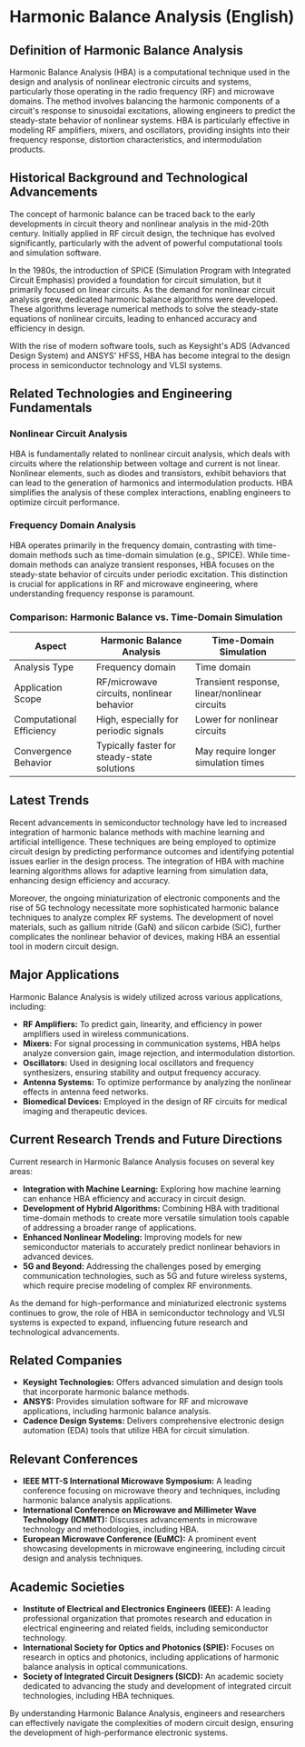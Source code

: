 # Harmonic Balance Analysis (English)

## Definition of Harmonic Balance Analysis

Harmonic Balance Analysis (HBA) is a computational technique used in the design and analysis of nonlinear electronic circuits and systems, particularly those operating in the radio frequency (RF) and microwave domains. The method involves balancing the harmonic components of a circuit's response to sinusoidal excitations, allowing engineers to predict the steady-state behavior of nonlinear systems. HBA is particularly effective in modeling RF amplifiers, mixers, and oscillators, providing insights into their frequency response, distortion characteristics, and intermodulation products.

## Historical Background and Technological Advancements

The concept of harmonic balance can be traced back to the early developments in circuit theory and nonlinear analysis in the mid-20th century. Initially applied in RF circuit design, the technique has evolved significantly, particularly with the advent of powerful computational tools and simulation software.

In the 1980s, the introduction of SPICE (Simulation Program with Integrated Circuit Emphasis) provided a foundation for circuit simulation, but it primarily focused on linear circuits. As the demand for nonlinear circuit analysis grew, dedicated harmonic balance algorithms were developed. These algorithms leverage numerical methods to solve the steady-state equations of nonlinear circuits, leading to enhanced accuracy and efficiency in design.

With the rise of modern software tools, such as Keysight's ADS (Advanced Design System) and ANSYS' HFSS, HBA has become integral to the design process in semiconductor technology and VLSI systems.

## Related Technologies and Engineering Fundamentals

### Nonlinear Circuit Analysis

HBA is fundamentally related to nonlinear circuit analysis, which deals with circuits where the relationship between voltage and current is not linear. Nonlinear elements, such as diodes and transistors, exhibit behaviors that can lead to the generation of harmonics and intermodulation products. HBA simplifies the analysis of these complex interactions, enabling engineers to optimize circuit performance.

### Frequency Domain Analysis

HBA operates primarily in the frequency domain, contrasting with time-domain methods such as time-domain simulation (e.g., SPICE). While time-domain methods can analyze transient responses, HBA focuses on the steady-state behavior of circuits under periodic excitation. This distinction is crucial for applications in RF and microwave engineering, where understanding frequency response is paramount.

### Comparison: Harmonic Balance vs. Time-Domain Simulation

| Aspect                      | Harmonic Balance Analysis                     | Time-Domain Simulation                    |
|-----------------------------|----------------------------------------------|------------------------------------------|
| Analysis Type               | Frequency domain                              | Time domain                               |
| Application Scope           | RF/microwave circuits, nonlinear behavior    | Transient response, linear/nonlinear circuits |
| Computational Efficiency     | High, especially for periodic signals        | Lower for nonlinear circuits              |
| Convergence Behavior        | Typically faster for steady-state solutions  | May require longer simulation times      |

## Latest Trends

Recent advancements in semiconductor technology have led to increased integration of harmonic balance methods with machine learning and artificial intelligence. These techniques are being employed to optimize circuit design by predicting performance outcomes and identifying potential issues earlier in the design process. The integration of HBA with machine learning algorithms allows for adaptive learning from simulation data, enhancing design efficiency and accuracy.

Moreover, the ongoing miniaturization of electronic components and the rise of 5G technology necessitate more sophisticated harmonic balance techniques to analyze complex RF systems. The development of novel materials, such as gallium nitride (GaN) and silicon carbide (SiC), further complicates the nonlinear behavior of devices, making HBA an essential tool in modern circuit design.

## Major Applications

Harmonic Balance Analysis is widely utilized across various applications, including:

- **RF Amplifiers:** To predict gain, linearity, and efficiency in power amplifiers used in wireless communications.
- **Mixers:** For signal processing in communication systems, HBA helps analyze conversion gain, image rejection, and intermodulation distortion.
- **Oscillators:** Used in designing local oscillators and frequency synthesizers, ensuring stability and output frequency accuracy.
- **Antenna Systems:** To optimize performance by analyzing the nonlinear effects in antenna feed networks.
- **Biomedical Devices:** Employed in the design of RF circuits for medical imaging and therapeutic devices.

## Current Research Trends and Future Directions

Current research in Harmonic Balance Analysis focuses on several key areas:

- **Integration with Machine Learning:** Exploring how machine learning can enhance HBA efficiency and accuracy in circuit design.
- **Development of Hybrid Algorithms:** Combining HBA with traditional time-domain methods to create more versatile simulation tools capable of addressing a broader range of applications.
- **Enhanced Nonlinear Modeling:** Improving models for new semiconductor materials to accurately predict nonlinear behaviors in advanced devices.
- **5G and Beyond:** Addressing the challenges posed by emerging communication technologies, such as 5G and future wireless systems, which require precise modeling of complex RF environments.

As the demand for high-performance and miniaturized electronic systems continues to grow, the role of HBA in semiconductor technology and VLSI systems is expected to expand, influencing future research and technological advancements.

## Related Companies

- **Keysight Technologies:** Offers advanced simulation and design tools that incorporate harmonic balance methods.
- **ANSYS:** Provides simulation software for RF and microwave applications, including harmonic balance analysis.
- **Cadence Design Systems:** Delivers comprehensive electronic design automation (EDA) tools that utilize HBA for circuit simulation.

## Relevant Conferences

- **IEEE MTT-S International Microwave Symposium:** A leading conference focusing on microwave theory and techniques, including harmonic balance analysis applications.
- **International Conference on Microwave and Millimeter Wave Technology (ICMMT):** Discusses advancements in microwave technology and methodologies, including HBA.
- **European Microwave Conference (EuMC):** A prominent event showcasing developments in microwave engineering, including circuit design and analysis techniques.

## Academic Societies

- **Institute of Electrical and Electronics Engineers (IEEE):** A leading professional organization that promotes research and education in electrical engineering and related fields, including semiconductor technology.
- **International Society for Optics and Photonics (SPIE):** Focuses on research in optics and photonics, including applications of harmonic balance analysis in optical communications.
- **Society of Integrated Circuit Designers (SICD):** An academic society dedicated to advancing the study and development of integrated circuit technologies, including HBA techniques.

By understanding Harmonic Balance Analysis, engineers and researchers can effectively navigate the complexities of modern circuit design, ensuring the development of high-performance electronic systems.